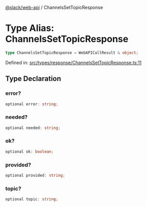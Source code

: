 [@slack/web-api](../index.md) / ChannelsSetTopicResponse

# Type Alias: ChannelsSetTopicResponse

```ts
type ChannelsSetTopicResponse = WebAPICallResult & object;
```

Defined in: [src/types/response/ChannelsSetTopicResponse.ts:11](https://github.com/slackapi/node-slack-sdk/blob/main/packages/web-api/src/types/response/ChannelsSetTopicResponse.ts#L11)

## Type Declaration

### error?

```ts
optional error: string;
```

### needed?

```ts
optional needed: string;
```

### ok?

```ts
optional ok: boolean;
```

### provided?

```ts
optional provided: string;
```

### topic?

```ts
optional topic: string;
```
